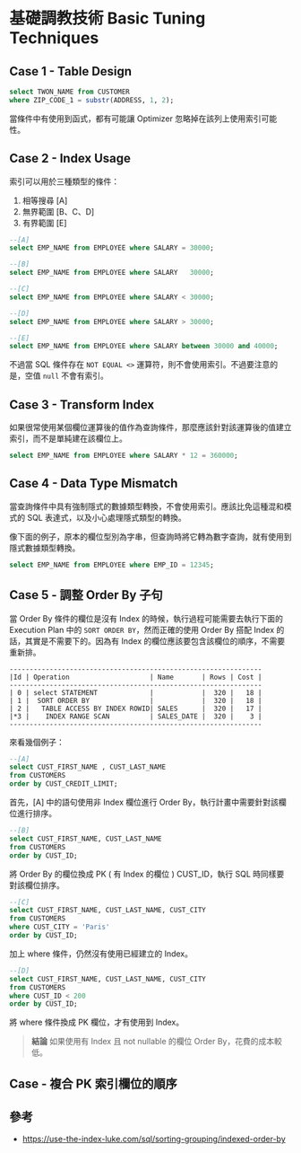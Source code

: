 # 基礎調教技術 Basic Tuning Techniques

## Case 1 - Table Design
```sql
select TWON_NAME from CUSTOMER
where ZIP_CODE_1 = substr(ADDRESS, 1, 2);
```
當條件中有使用到函式，都有可能讓 Optimizer 忽略掉在該列上使用索引可能性。

## Case 2 - Index Usage
索引可以用於三種類型的條件：
1. 相等搜尋 [A]
2. 無界範圍 [B、C、D]
3. 有界範圍 [E]

```sql
--[A]
select EMP_NAME from EMPLOYEE where SALARY = 30000;

--[B]
select EMP_NAME from EMPLOYEE where SALARY   30000;

--[C]
select EMP_NAME from EMPLOYEE where SALARY < 30000;

--[D]
select EMP_NAME from EMPLOYEE where SALARY > 30000;

--[E]
select EMP_NAME from EMPLOYEE where SALARY between 30000 and 40000;
```

不過當 SQL 條件存在 `NOT EQUAL <>` 運算符，則不會使用索引。不過要注意的是，空值 `null` 不會有索引。

## Case 3 - Transform Index
如果很常使用某個欄位運算後的值作為查詢條件，那麼應該針對該運算後的值建立索引，而不是單純建在該欄位上。
```sql
select EMP_NAME from EMPLOYEE where SALARY * 12 = 360000;
```

## Case 4 - Data Type Mismatch
當查詢條件中具有強制隱式的數據類型轉換，不會使用索引。應該比免這種混和模式的 SQL 表達式，以及小心處理隱式類型的轉換。

像下面的例子，原本的欄位型別為字串，但查詢時將它轉為數字查詢，就有使用到隱式數據類型轉換。
```sql
select EMP_NAME from EMPLOYEE where EMP_ID = 12345;
```

## Case 5 - 調整 Order By 子句
當 Order By 條件的欄位是沒有 Index 的時候，執行過程可能需要去執行下面的 Execution Plan 中的 `SORT ORDER BY`，然而正確的使用 Order By 搭配 Index 的話，其實是不需要下的。因為有 Index 的欄位應該要包含該欄位的順序，不需要重新排。
```
---------------------------------------------------------------
|Id | Operation                    | Name       | Rows | Cost |
---------------------------------------------------------------
| 0 | select STATEMENT             |            |  320 |   18 |
| 1 |  SORT ORDER BY               |            |  320 |   18 |
| 2 |   TABLE ACCESS BY INDEX ROWID| SALES      |  320 |   17 |
|*3 |    INDEX RANGE SCAN          | SALES_DATE |  320 |    3 |
---------------------------------------------------------------
```

來看幾個例子：

```sql
--[A]
select CUST_FIRST_NAME , CUST_LAST_NAME
from CUSTOMERS
order by CUST_CREDIT_LIMIT;
```
首先，[A] 中的語句使用非 Index 欄位進行 Order By，執行計畫中需要針對該欄位進行排序。

```sql
--[B] 
select CUST_FIRST_NAME, CUST_LAST_NAME
from CUSTOMERS
order by CUST_ID;
```
將 Order By 的欄位換成 PK ( 有 Index 的欄位 ) CUST_ID，執行 SQL 時同樣要對該欄位排序。

```sql
--[C] 
select CUST_FIRST_NAME, CUST_LAST_NAME, CUST_CITY
from CUSTOMERS
where CUST_CITY = 'Paris'
order by CUST_ID;
```
加上 where 條件，仍然沒有使用已經建立的 Index。

```sql
--[D] 
select CUST_FIRST_NAME, CUST_LAST_NAME, CUST_CITY
from CUSTOMERS
where CUST_ID < 200
order by CUST_ID;
```
將 where 條件換成 PK 欄位，才有使用到 Index。

> **結論**
如果使用有 Index 且 not nullable 的欄位 Order By，花費的成本較低。

## Case - 複合 PK 索引欄位的順序


## 參考
* https://use-the-index-luke.com/sql/sorting-grouping/indexed-order-by